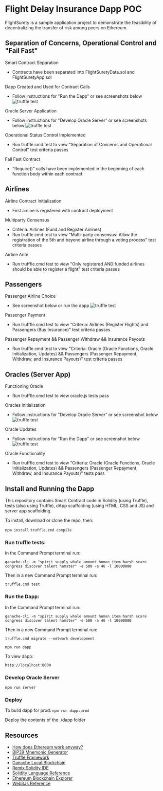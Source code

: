 # Flight Delay Insurance Dapp POC

FlightSurety is a sample application project to demonstrate the feasibility of decentralizing the transfer of risk among peers on Ethereum.

## Separation of Concerns, Operational Control and "Fail Fast"

Smart Contract Separation
* Contracts have been separated into FlightSuretyData.sol and FlightSuretyApp.sol

Dapp Created and Used for Contract Calls
* Follow instructions for "Run the Dapp" or see screenshots below
![truffle test](images/runthedapp.PNG)

Oracle Server Application
* Follow instructions for "Develop Oracle Server" or see screenshots below
![truffle test](images/developoracleserver.PNG)

Operational Status Control Implemented
* Run truffle.cmd test to view "Separation of Concerns and Operational Control" test criteria passes

Fail Fast Contract
* "Require()" calls have been implemented in the beginning of each function body within each contract


## Airlines
Airline Contract Initialization
* First airline is registered with contract deployment

Multiparty Consensus
* Criteria: Airlines (Fund and Register Airlines)
* Run truffle.cmd test to view "Multi-party consensus: Allow the registration of the 5th and beyond airline through a voting process" test criteria passes

Airline Ante
* Run trufffle.cmd test to view "Only registered AND funded airlines should be able to register a flight" test criteria passes


## Passengers
Passenger Airline Choice
* See screenshot below or run the dapp
![truffle test](images/passengerchoice.PNG)

Passenger Payment
* Run trufffle.cmd test to view "Criteria: Airlines (Register Flights) and Passengers (Buy Insurance)" test criteria passes

Passenger Repayment && Passenger Withdraw && Insurance Payouts
* Run truffle.cmd test to view "Criteria: Oracle (Oracle Functions, Oracle Initialization, Updates) && Passengers (Passenger Repayment, Withdraw, and Insurance Payouts)" test criteria passes


## Oracles (Server App)
Functioning Oracle
* Run trufffle.cmd test to view oracle.js tests pass

Oracles Initialization
* Follow instructions for "Develop Oracle Server" or see screenshot below
![truffle test](images/developoracleserver.PNG)

Oracle Updates
* Follow instructions for "Run the Dapp" or see screenshot below
![truffle test](images/oracleupdates.PNG)

Oracle Functionality
* Run trufffle.cmd test to view "Criteria: Oracle (Oracle Functions, Oracle Initialization, Updates) && Passengers (Passenger Repayment, Withdraw, and Insurance Payouts)" tests pass


## Install and Running the Dapp

This repository contains Smart Contract code in Solidity (using Truffle), tests (also using Truffle), dApp scaffolding (using HTML, CSS and JS) and server app scaffolding.

To install, download or clone the repo, then:

`npm install`
`truffle.cmd compile`

### Run truffle tests:

In the Command Prompt terminal run:

`ganache-cli -m "spirit supply whale amount human item harsh scare congress discover talent hamster" -e 500 -a 40 -l 10000000`

Then in a new Command Prompt terminal run:

`truffle.cmd test`

### Run the Dapp:

In the Command Prompt terminal run:

`ganache-cli -m "spirit supply whale amount human item harsh scare congress discover talent hamster" -e 500 -a 40 -l 10000000`

Then in a new Command Prompt terminal run:

`truffle.cmd migrate --network development`

`npm run dapp`

To view dapp:

`http://localhost:8000`

### Develop Oracle Server

`npm run server`

### Deploy

To build dapp for prod:
`npm run dapp:prod`

Deploy the contents of the ./dapp folder


## Resources

* [How does Ethereum work anyway?](https://medium.com/@preethikasireddy/how-does-ethereum-work-anyway-22d1df506369)
* [BIP39 Mnemonic Generator](https://iancoleman.io/bip39/)
* [Truffle Framework](http://truffleframework.com/)
* [Ganache Local Blockchain](http://truffleframework.com/ganache/)
* [Remix Solidity IDE](https://remix.ethereum.org/)
* [Solidity Language Reference](http://solidity.readthedocs.io/en/v0.4.24/)
* [Ethereum Blockchain Explorer](https://etherscan.io/)
* [Web3Js Reference](https://github.com/ethereum/wiki/wiki/JavaScript-API)
